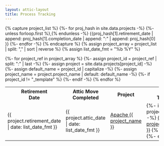 ```yaml
---
layout: attic-layout
title: Process Tracking
---
```


{% capture project_list %}
{%- for proj_hash in site.data.projects -%}
  {%- unless forloop.first %},{% endunless -%}
  {{proj_hash[1].retirement_date | append: proj_hash[1].completion_date | append: ":" | append: proj_hash[0] }}
{%- endfor -%}
{% endcapture %}
{% assign project_array = project_list | split: "," | sort | reverse %}
{% assign list_date_fmt = "%b %Y" %}

<div class="section-content">
<p>
  <table>
    <tr><th>Retirement<br />Date</th><th>Attic Move<br />Completed</th><th>Project</th><th>Attic<br />Tracking</th></tr>
    {%- for project_ref in project_array %}
      {%- assign project_id   = project_ref | split: ":" | last -%}
      {%- assign project      = site.data.projects[project_id] -%}
      {%- assign default_name = project_id | capitalize -%}
      {%- assign project_name = project.project_name | default: default_name -%}
      {%- if project_id != "_template" %}
        <tr>
          <td>{{ project.retirement_date | date: list_date_fmt }}</td>
          <td>{{ project.attic_date | date: list_date_fmt }}</td>
          <td><a href="{{ site.baseurl }}/projects/{{ project_id }}.html">Apache {{ project_name }}</a></td>
          <td>
          {%- if project.attic_issue -%}
            <a href="https://issues.apache.org/jira/browse/{{ project.attic_issue }}">{{ project.attic_issue }}</a>
          {%- else -%}
            -
          {%- endif -%}
          </td>
        </tr>
      {%- endif -%}
    {% endfor %}
  </table>
</p>
</div>



